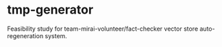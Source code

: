 # tmp-generator

Feasibility study for team-mirai-volunteer/fact-checker vector store auto-regeneration system.
